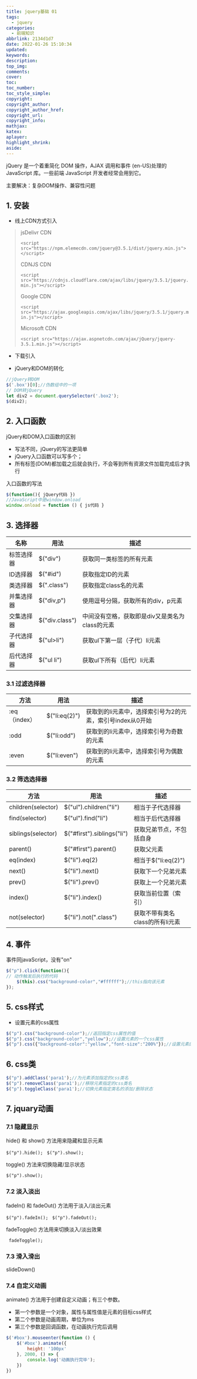 ```yaml
---
title: jquery基础 01
tags:
  - jquery
categories:
  - 前端知识
abbrlink: 2134d1d7
date: 2022-01-26 15:10:34
updated:
keywords:
description:
top_img:
comments:
cover:
toc:
toc_number:
toc_style_simple:
copyright:
copyright_author:
copyright_author_href:
copyright_url:
copyright_info:
mathjax:
katex:
aplayer:
highlight_shrink:
aside:
---
```

jQuery 是一个着重简化 DOM 操作，AJAX 调用和事件 (en-US)处理的 JavaScript 库。一些前端 JavaScript 开发者经常会用到它。

主要解决：复杂DOM操作、兼容性问题

## 1. 安装

- 线上CDN方式引入

> jsDelivr CDN
>
> `<script src="https://npm.elemecdn.com/jquery@3.5.1/dist/jquery.min.js"></script>`
>
> CDNJS CDN
>
> `<script src="https://cdnjs.cloudflare.com/ajax/libs/jquery/3.5.1/jquery.min.js"></script>`
>
> Google CDN
>
> `<script src="https://ajax.googleapis.com/ajax/libs/jquery/3.5.1/jquery.min.js"></script>`
>
> Microsoft CDN
>
> `<script src="https://ajax.aspnetcdn.com/ajax/jQuery/jquery-3.5.1.min.js"></script>`

- 下载引入

- jQuery和DOM的转化

```js
//jQuery转DOM
$('.box')[0];//伪数组中的一项
// DOM转jQuery
let div2 = document.querySelector('.box2');
$(div2);
```

## 2. 入口函数

jQuery和DOM入口函数的区别

- 写法不同，jQuery的写法更简单
- jQuery入口函数可以写多个；
- 所有标签(DOM)都加载之后就会执行，不会等到所有资源文件加载完成后才执行

入口函数的写法

```js
$(function(){ jQuery代码 })
//JavaScript中是window.onload
window.onload = function () { js代码 }
```

## 3. 选择器

| 名称       | 用法           | 描述                                           |
| ---------- | -------------- | ---------------------------------------------- |
| 标签选择器 | $("div")       | 获取同一类标签的所有元素                       |
| ID选择器   | $("#id")       | 获取指定ID的元素                               |
| 类选择器   | $(".class")    | 获取指定class名的元素                          |
| 并集选择器 | $("div,p")     | 使用逗号分隔，获取所有的div，p元素             |
| 交集选择器 | $("div.class") | 中间没有空格，获取即是div又是类名为class的元素 |
| 子代选择器 | $("ul>li")     | 获取ul下第一层（子代）li元素                   |
| 后代选择器 | $("ul li")     | 获取ul下所有（后代）li元素                     |

### 3.1 过滤选择器

| 方法         | 用法          | 描述                                                      |
| ------------ | ------------- | --------------------------------------------------------- |
| :eq（index） | $("li:eq(2)") | 获取到的li元素中，选择索引号为2的元素，索引号index从0开始 |
| :odd         | $("li:odd")   | 获取到的li元素中，选择索引号为奇数的元素                  |
| :even        | $("li:even")  | 获取到的li元素中，选择索引号为偶数的元素                  |

### 3.2 筛选选择器

| 方法               | 用法                       | 描述                            |
| ------------------ | -------------------------- | ------------------------------- |
| children(selector) | $("ul").children("li")     | 相当于子代选择器                |
| find(selector)     | $("ul").find("li")         | 相当于后代选择器                |
| siblings(selector) | $("#first").siblings("li") | 获取兄弟节点，不包括自身        |
| parent()           | $("#first").parent()       | 获取父元素                      |
| eq(index)          | $("li").eq(2)              | 相当于$("li:eq(2)")             |
| next()             | $("li").next()             | 获取下一个兄弟元素              |
| prev()             | $("li").prev()             | 获取上一个兄弟元素              |
| index()            | $("li").index()            | 获取当前位置（索引）            |
| not(selector)      | $("li").not(".class")      | 获取不带有类名class的所有li元素 |

## 4. 事件

事件同javaScript，没有"on"

```js
$("p").click(function(){ 
// 动作触发后执行的代码 
    $(this).css("background-color","#ffffff");//this指向该元素 
});
```

## 5. css样式

- 设置元素的css属性

```js
$("p").css("background-color");//返回指定css属性的值
$("p").css("background-color","yellow");//设置元素的一个css属性
$("p").css({"background-color":"yellow","font-size":"200%"});//设置元素的多个css
```

## 6.  css类

```js
$("p").addClass('para1');//为元素添加指定的css类名
$("p").removeClass('para1');//移除元素指定的css类名
$("p").toggleClass('para1');//切换元素指定类名的添加/删除状态
```

## 7. jquary动画

### 7.1 隐藏显示

hide() 和 show() 方法用来隐藏和显示元素

`$("p").hide(); `  `$("p").show();` 

toggle() 方法来切换隐藏/显示状态

`$("p").show();`

### 7.2 淡入淡出

fadeIn() 和 fadeOut() 方法用于淡入/淡出元素

`$("p").fadeIn(); `  `$("p").fadeOut();`

fadeToggle() 方法用来切换淡入/淡出效果

` fadeToggle();`

### 7.3 滑入滑出

slideDown() 

### 7.4 自定义动画

animate() 方法用于创建自定义动画；有三个参数。

- 第一个参数是一个对象，属性与属性值是元素的目标css样式
- 第二个参数是动画周期，单位为ms
- 第三个参数是回调函数，在动画执行完后调用

```javascript
$('#box').mouseenter(function () {
    $('#box').animate({
        height: '100px'
    }, 2000, () => {
        console.log('动画执行完毕');
    })
})
```

